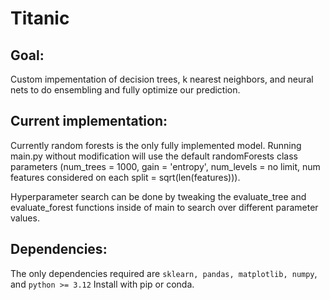 # Titanic

## Goal:
Custom impementation of decision trees, k nearest neighbors, and neural nets to do ensembling and fully optimize our prediction.

## Current implementation:
Currently random forests is the only fully implemented model. Running main.py without modification will use the default randomForests class parameters (num_trees = 1000, gain = 'entropy', num_levels = no limit, num features considered on each split = sqrt(len(features))).

Hyperparameter search can be done by tweaking the evaluate_tree and evaluate_forest functions inside of main to search over different parameter values.

## Dependencies:
The only dependencies required are `sklearn, pandas, matplotlib, numpy`, and `python >= 3.12` Install with pip or conda.
